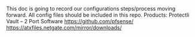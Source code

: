 
This doc is going to record our configurations steps/process moving forward. All config files should be included in this repo. 
Products: Protectli Vault – 2 Port
Software https://github.com/pfsense/ https://atxfiles.netgate.com/mirror/downloads/
